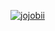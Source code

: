 [![jojobii](https://user-images.githubusercontent.com/78003700/204164500-e77c0f2b-68d4-4c02-9d26-f8fe72ea47ed.gif)](https://jojobii.arks.moe)
